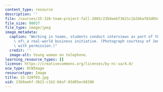 ```yaml
---
content_type: resource
description: ''
file: /courses/15-328-team-project-fall-2003/23b9aebf3621c1b2b6af83d05ec66386_15-328f03.jpg
file_size: 90037
file_type: image/jpeg
image_metadata:
  caption: "Working in teams, students conduct interviews as part of their analysis\
    \ of\_a real-world business initiative. (Photograph courtesy of Jenn Borton. Used\
    \ with permission.)"
  credit: ''
  image-alt: Young woman on telephone.
learning_resource_types: []
license: https://creativecommons.org/licenses/by-nc-sa/4.0/
ocw_type: OCWImage
resourcetype: Image
title: 15-328f03.jpg
uid: 23b9aebf-3621-c1b2-b6af-83d05ec66386
---
```

